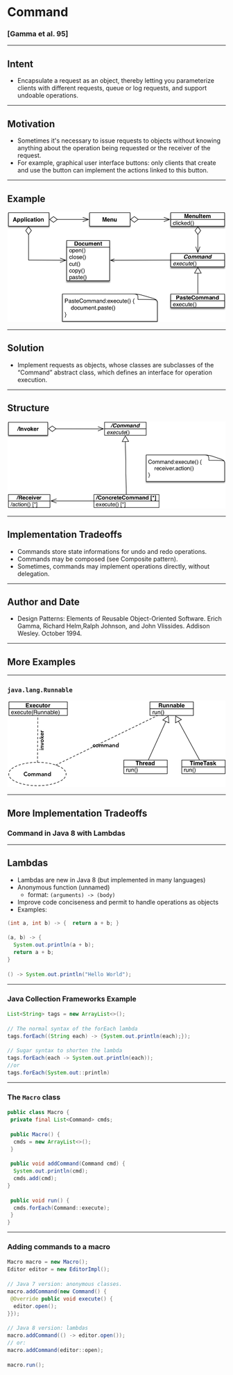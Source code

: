 # Command
### [Gamma et al. 95] 

----

## Intent

- Encapsulate a request as an object, thereby letting you parameterize clients with different requests, queue or log requests, and support undoable operations.

----

## Motivation

- Sometimes it's necessary to issue requests to objects without knowing anything about the operation being requested or the receiver of the request.
- For example, graphical user interface buttons: only clients that create and use the button can implement the actions linked to this button.

----

## Example

![](resources/png/command-example.png)

----

## Solution

- Implement requests as objects, whose classes are subclasses of the “Command” abstract class, which defines an interface for operation execution.

----

## Structure

![](resources/png/command-structure.png)

----

## Implementation Tradeoffs

- Commands store state informations for undo and redo operations.
- Commands may be composed (see Composite pattern).
- Sometimes, commands may implement operations directly, without delegation.

----

## Author and Date

- Design Patterns: Elements of Reusable Object-Oriented Software. Erich Gamma, Richard Helm,Ralph Johnson, and John Vlissides. Addison Wesley. October 1994.

----

## More Examples

----

### `java.lang.Runnable`

![](resources/png/cd-runnable.png)

----

## More Implementation Tradeoffs
### Command in Java 8 with Lambdas

----

## Lambdas

- Lambdas are new in Java 8 (but implemented in many languages)
- Anonymous function (unnamed)
  - format: `(arguments) -> (body)`
- Improve code conciseness and permit to handle operations as objects
- Examples:


```java
(int a, int b) -> {  return a + b; }

(a, b) -> {  
  System.out.println(a + b);
  return a + b; 
}

() -> System.out.println("Hello World");
```

----

### Java Collection Frameworks Example

```java
List<String> tags = new ArrayList<>();

// The normal syntax of the forEach lambda
tags.forEach((String each) -> {System.out.println(each);});

// Sugar syntax to shorten the lambda
tags.forEach(each -> System.out.println(each));
//or
tags.forEach(System.out::println)
```

----

### The `Macro` class

```java
public class Macro {
 private final List<Command> cmds;

 public Macro() {
  cmds = new ArrayList<>();
 }

 public void addCommand(Command cmd) {
  System.out.println(cmd);
  cmds.add(cmd);
}

 public void run() {
  cmds.forEach(Command::execute);
 }
}
```

----

### Adding commands to a macro

```java
Macro macro = new Macro();
Editor editor = new EditorImpl();

// Java 7 version: anonymous classes. 
macro.addCommand(new Command() {
 @Override public void execute() {
  editor.open();
}});

// Java 8 version: lambdas 
macro.addCommand(() -> editor.open());
// or:
macro.addCommand(editor::open);

macro.run();
```

